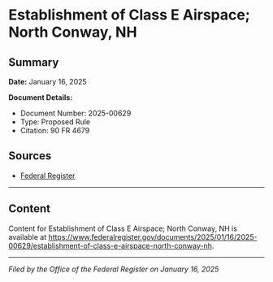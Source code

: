 # Establishment of Class E Airspace; North Conway, NH

## Summary

**Date:** January 16, 2025

**Document Details:**
- Document Number: 2025-00629
- Type: Proposed Rule
- Citation: 90 FR 4679

## Sources
- [Federal Register](https://www.federalregister.gov/documents/2025/01/16/2025-00629/establishment-of-class-e-airspace-north-conway-nh)

---

## Content

Content for Establishment of Class E Airspace; North Conway, NH is available at https://www.federalregister.gov/documents/2025/01/16/2025-00629/establishment-of-class-e-airspace-north-conway-nh.

---

*Filed by the Office of the Federal Register on January 16, 2025*
